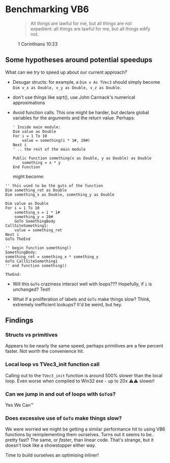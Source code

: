 # Benchmarking VB6

<figure>
  <blockquote cite="https://biblehub.com/1_corinthians/10-23.htm">
    All things are lawful for me, but all things are not expedient: all things are lawful for me, but all things edify not.
  </blockquote>
  <figcaption>1 Corinthians 10:23</figcaption>
</figure>

## Some hypotheses around potential speedups

What can we try to speed up about our current approach?

* Desugar structs: for example, a `Dim v As TVec3` should simply
  become `Dim v_x as Double, v_y as Double, v_z as Double`.

* don't use things like sqrt(), use John Carmack's numerical
  approximations

* Avoid function calls. This one might be harder, but declare global
  variables for the arguments and the return value.  Perhaps:

    ```VB6
    ' Inside main module:
    Dim value as Double
    For i = 1 To 10
        value = something(i * 1#, 20#)
    Next i
    ' .. the rest of the main module

    Public Function something(x as Double, y as Double) as Double
        something = x * y
    End Function
    ```

  might become:

```VB6
'' this used to be the guts of the function
Dim something_ret as Double
Dim something_x as Double, something_y as Double

Dim value as Double
For i = 1 To 10
    something_x = i * 1#
    something_y = 20#
    GoTo SomethingBody
CallSiteSomething1:
    value = something_ret
Next i
GoTo TheEnd

'' begin function something()
SomethingBody:
something_ret = something_x * something_y
GoTo CallSiteSomething1
'' end function something()

TheEnd:
```

* Will this `GoTo` craziness interact well with loops???  Hopefully,
  if `i` is unchanged?  Test!

* What if a proliferation of labels and `GoTo` make things slow?
  Think, extremely inefficient lookups?  It'd be weird, but hey.

## Findings

### Structs vs primitives

Appears to be nearly the same speed, perhaps primitives are a few
percent faster.  Not worth the convenience hit.

### Local loop vs TVec3_init function call

Calling out to the `TVec3_init` function is around 500% slower than
the local loop.  Even worse when compiled to Win32 exe - up to 20x ⚠⚠
slower!

### Can we jump in and out of loops with `GoTo`s?

Yes We Can™

### Does excessive use of `GoTo` make things slow?

We were worried we might be getting a similar performance hit to using
VB6 functions by reimplementing them ourselves.  Turns out it seems to
be.. pretty fast?  The same, or _faster_, than linear code.  That's
strange, but it doesn't look like a showstopper either way.

Time to build ourselves an optimising inliner!
